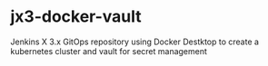 # jx3-docker-vault

Jenkins X 3.x GitOps repository using Docker Destktop to create a kubernetes cluster and vault for secret management
